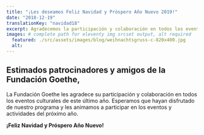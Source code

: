 ```yaml
---
title: "¡Les deseamos Feliz Navidad y Próspero Año Nuevo 2019!"
date: "2018-12-19"
translationKey: "navidad18"
excerpt: Agradecemos la participación y colaboración en todos los eventos culturales de este último año.
images: # complete path for eleventy img srcset output, alt required
  featured: ./src/assets/images/blog/weihnachtsgruss-c-820x400.jpg
  alt:
---
```


## Estimados patrocinadores y amigos de la Fundación Goethe,

La Fundación Goethe les agradece su participación y colaboración en todos los eventos culturales de este último año. Esperamos que hayan disfrutado de nuestro programa y les animamos a participar en los eventos y actividades del próximo año.

**¡Feliz Navidad y Próspero Año Nuevo!**
